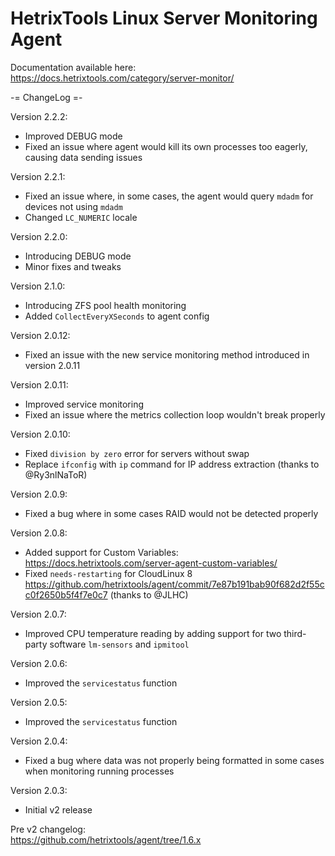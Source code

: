 # HetrixTools Linux Server Monitoring Agent

Documentation available here: https://docs.hetrixtools.com/category/server-monitor/


-= ChangeLog =-

Version 2.2.2:
- Improved DEBUG mode
- Fixed an issue where agent would kill its own processes too eagerly, causing data sending issues

Version 2.2.1:
- Fixed an issue where, in some cases, the agent would query `mdadm` for devices not using `mdadm`
- Changed `LC_NUMERIC` locale

Version 2.2.0:
- Introducing DEBUG mode
- Minor fixes and tweaks

Version 2.1.0:
- Introducing ZFS pool health monitoring
- Added `CollectEveryXSeconds` to agent config

Version 2.0.12:
- Fixed an issue with the new service monitoring method introduced in version 2.0.11

Version 2.0.11:
- Improved service monitoring
- Fixed an issue where the metrics collection loop wouldn't break properly

Version 2.0.10: 
- Fixed `division by zero` error for servers without swap
- Replace `ifconfig` with `ip` command for IP address extraction (thanks to @Ry3nlNaToR)

Version 2.0.9: 
- Fixed a bug where in some cases RAID would not be detected properly

Version 2.0.8: 
- Added support for Custom Variables: https://docs.hetrixtools.com/server-agent-custom-variables/ 
- Fixed `needs-restarting` for CloudLinux 8 https://github.com/hetrixtools/agent/commit/7e87b191bab90f682d2f55cc0f2650b5f4f7e0c7 (thanks to @JLHC)

Version 2.0.7:  
- Improved CPU temperature reading by adding support for two third-party software `lm-sensors` and `ipmitool`

Version 2.0.6:
- Improved the `servicestatus` function

Version 2.0.5:
- Improved the `servicestatus` function

Version 2.0.4:
- Fixed a bug where data was not properly being formatted in some cases when monitoring running processes

Version 2.0.3:
- Initial v2 release

Pre v2 changelog:  
https://github.com/hetrixtools/agent/tree/1.6.x
